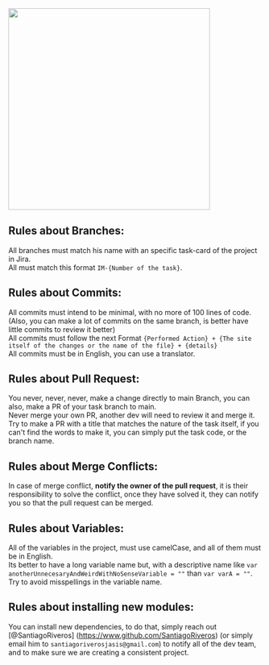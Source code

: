 <img src="https://github.com/SantiagoRiveros/IM-API/assets/70020219/82e215f7-dda2-4f48-a88c-34acf72a5d27" width="400" height="400"/>

## Rules about Branches:
All branches must match his name with an specific task-card of the project in Jira. <br/>
All must match this format `IM-{Number of the task}`.

## Rules about Commits:
All commits must intend to be minimal, with no more of 100 lines of code. (Also, you can make a lot of commits on the same branch, is better have little commits to review it better) <br/>
All commits must follow the next Format `{Performed Action} + {The site itself of the changes or the name of the file} + {details}` <br/>
All commits must be in English, you can use a translator.

## Rules about Pull Request:
You never, never, never, make a change directly to main Branch, you can also, make a PR of your task branch to main. <br/>
Never merge your own PR, another dev will need to review it and merge it. <br/>
Try to make a PR with a title that matches the nature of the task itself, if you can't find the words to make it, you can simply put the task code, or the branch name. <br/>

## Rules about Merge Conflicts:
In case of merge conflict, **notify the owner of the pull request**, it is their responsibility to solve the conflict, once they have solved it, they can notify you so that the pull request can be merged.

## Rules about Variables:
All of the variables in the project, must use camelCase, and all of them must be in English. <br/> 
Its better to have a long variable name but, with a descriptive name like `var anotherUnnecesaryAndWeirdWithNoSenseVariable = ""` than `var varA = ""`. Try to avoid misspellings in the variable name.

## Rules about installing new modules:
You can install new dependencies, to do that, simply reach out [@SantiagoRiveros] (https://www.github.com/SantiagoRiveros) (or simply email him to `santiagoriverosjasis@gmail.com`) to notify all of the dev team, and to make sure we are creating a consistent project.
